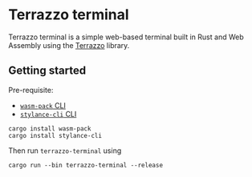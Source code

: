 # Terrazzo terminal

Terrazzo terminal is a simple web-based terminal built in Rust and Web Assembly 
using the [Terrazzo](https://docs.rs/terrazzo) library.

## Getting started
Pre-requisite:
- [`wasm-pack` CLI](https://rustwasm.github.io/wasm-pack/installer/)
- [`stylance-cli` CLI](https://github.com/basro/stylance-rs?tab=readme-ov-file#stylance-cli)

```
cargo install wasm-pack
cargo install stylance-cli
```

Then run `terrazzo-terminal` using
```
cargo run --bin terrazzo-terminal --release
```
